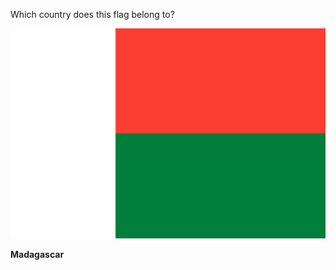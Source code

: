 Which country does this flag belong to?

![Flag of Madagascar](images/Flag_of_Madagascar.svg)
<!--question-->
**Madagascar**